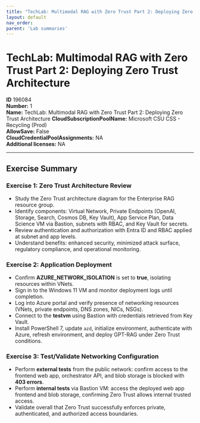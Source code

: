 ```yaml
---
title: "TechLab: Multimodal RAG with Zero Trust Part 2: Deploying Zero Trust Architecture"
layout: default
nav_order:
parent: 'Lab summaries'
---
```


# TechLab: Multimodal RAG with Zero Trust Part 2: Deploying Zero Trust Architecture

**ID** 196084  
**Number:** 1  
**Name:** TechLab: Multimodal RAG with Zero Trust Part 2: Deploying Zero Trust Architecture
**CloudSubscriptionPoolName:** Microsoft CSU CSS - Recycling (Prod)  
**AllowSave:** False  
**CloudCredentialPoolAssignments:** NA  
**Additional licenses:** NA  

---

## Exercise Summary

### Exercise 1: Zero Trust Architecture Review
- Study the Zero Trust architecture diagram for the Enterprise RAG resource group.  
- Identify components: Virtual Network, Private Endpoints (OpenAI, Storage, Search, Cosmos DB, Key Vault), App Service Plan, Data Science VM via Bastion, subnets with RBAC, and Key Vault for secrets.  
- Review authentication and authorization with Entra ID and RBAC applied at subnet and app levels.  
- Understand benefits: enhanced security, minimized attack surface, regulatory compliance, and operational monitoring.  

### Exercise 2: Application Deployment
- Confirm **AZURE_NETWORK_ISOLATION** is set to **true**, isolating resources within VNets.  
- Sign in to the Windows 11 VM and monitor deployment logs until completion.  
- Log into Azure portal and verify presence of networking resources (VNets, private endpoints, DNS zones, NICs, NSGs).  
- Connect to the **testvm** using Bastion with credentials retrieved from Key Vault.  
- Install PowerShell 7, update `azd`, initialize environment, authenticate with Azure, refresh environment, and deploy GPT-RAG under Zero Trust conditions.  

### Exercise 3: Test/Validate Networking Configuration
- Perform **external tests** from the public network: confirm access to the frontend web app, orchestrator API, and blob storage is blocked with **403 errors**.  
- Perform **internal tests** via Bastion VM: access the deployed web app frontend and blob storage, confirming Zero Trust allows internal trusted access.  
- Validate overall that Zero Trust successfully enforces private, authenticated, and authorized access boundaries.  
